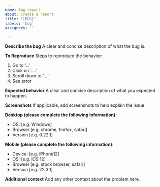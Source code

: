 ```yaml
---
name: Bug report
about: Create a report
title: "[BUG]"
labels: 'bug'
assignees: ''

---
```


**Describe the bug**
A clear and concise description of what the bug is.

**To Reproduce**
Steps to reproduce the behavior:
1. Go to '...'
2. Click on '....'
3. Scroll down to '....'
4. See error

**Expected behavior**
A clear and concise description of what you expected to happen.

**Screenshots**
If applicable, add screenshots to help explain the issue.

**Desktop (please complete the following information):**
 - OS: [e.g. Windows]
 - Browser [e.g. chrome, firefox, safari]
 - Version [e.g. 0.22.1]

**Mobile (please complete the following information):**
 - Device: [e.g. iPhone12]
 - OS: [e.g. iOS 12]
 - Browser [e.g. stock browser, safari]
 - Version [e.g. 22.3.1]

**Additional context**
Add any other context about the problem here.
